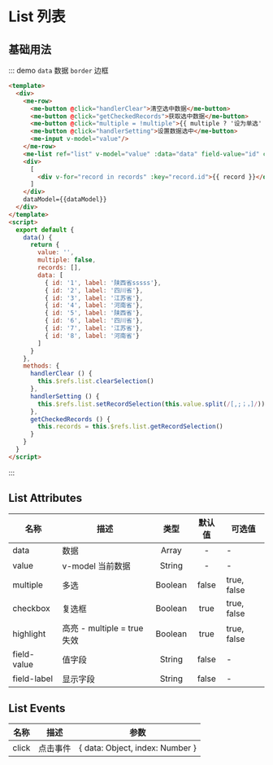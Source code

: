 # List 列表

## 基础用法
::: demo `data` 数据 `border` 边框

```html
<template>
  <div>
    <me-row>
      <me-button @click="handlerClear">清空选中数据</me-button>
      <me-button @click="getCheckedRecords">获取选中数据</me-button>
      <me-button @click="multiple = !multiple">{{ multiple ? '设为单选' : '设为多选' }}</me-button>
      <me-button @click="handlerSetting">设置数据选中</me-button>
      <me-input v-model="value"/>
    </me-row>
    <me-list ref="list" v-model="value" :data="data" field-value="id" checkbox highlight :multiple="multiple"></me-list>
    <div>
      [
        <div v-for="record in records" :key="record.id">{{ record }}</div>
      ]
    </div>
    dataModel={{dataModel}}
  </div>
</template>
<script>
  export default {
    data() {
      return {
        value: '',
        multiple: false,
        records: [],
        data: [
          { id: '1', label: '陕西省sssss'},
          { id: '2', label: '四川省'},
          { id: '3', label: '江苏省'},
          { id: '4', label: '河南省'},
          { id: '5', label: '陕西省'},
          { id: '6', label: '四川省'},
          { id: '7', label: '江苏省'},
          { id: '8', label: '河南省'}
        ]
      }
    },
    methods: {
      handlerClear () {
        this.$refs.list.clearSelection()
      },
      handlerSetting () {
        this.$refs.list.setRecordSelection(this.value.split(/[,;；，]/))
      },
      getCheckedRecords () {
        this.records = this.$refs.list.getRecordSelection()
      }
    }
  }
</script>
```
:::


## List Attributes
| 名称        | 描述                        |  类型   | 默认值 | 可选值      |
| ----------- | --------------------------- | :-----: | :----: | ----------- |
| data        | 数据                        |  Array  |   -    | -           |
| value       | v-model 当前数据            | String  |   -    | -           |
| multiple    | 多选                        | Boolean | false  | true, false |
| checkbox    | 复选框                      | Boolean |  true  | true, false |
| highlight   | 高亮 - multiple = true 失效 | Boolean |  true  | true, false |
| field-value | 值字段                      | String  | false  | -           |
| field-label | 显示字段                    | String  | false  | -           |

## List Events
| 名称  | 描述     |                   参数                   |
| ----- | -------- | :--------------------------------------: |
| click | 点击事件 | { data: Object, index: Number } |
<br />